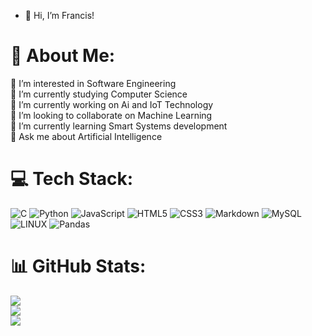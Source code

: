 - 👋 Hi, I’m Francis!

# 💫 About Me:
👀 I’m interested in Software Engineering<br>🌱 I’m currently studying Computer Science<br>🔭 I’m currently working on Ai and IoT Technology<br>👯 I’m looking to collaborate on Machine Learning<br>🌱 I’m currently learning Smart Systems development<br>💬 Ask me about Artificial Intelligence


# 💻 Tech Stack:
![C](https://img.shields.io/badge/c-%2300599C.svg?style=for-the-badge&logo=c&logoColor=white) ![Python](https://img.shields.io/badge/python-3670A0?style=for-the-badge&logo=python&logoColor=ffdd54) ![JavaScript](https://img.shields.io/badge/javascript-%23323330.svg?style=for-the-badge&logo=javascript&logoColor=%23F7DF1E) ![HTML5](https://img.shields.io/badge/html5-%23E34F26.svg?style=for-the-badge&logo=html5&logoColor=white) ![CSS3](https://img.shields.io/badge/css3-%231572B6.svg?style=for-the-badge&logo=css3&logoColor=white) ![Markdown](https://img.shields.io/badge/markdown-%23000000.svg?style=for-the-badge&logo=markdown&logoColor=white) ![MySQL](https://img.shields.io/badge/mysql-%2300f.svg?style=for-the-badge&logo=mysql&logoColor=white) ![LINUX](https://img.shields.io/badge/Linux-FCC624?style=for-the-badge&logo=linux&logoColor=black) ![Pandas](https://img.shields.io/badge/pandas-%23150458.svg?style=for-the-badge&logo=pandas&logoColor=white)
# 📊 GitHub Stats:
![](https://github-readme-stats.vercel.app/api?username=francis-100&theme=yeblu&hide_border=false&include_all_commits=false&count_private=false)<br/>
![](https://github-readme-streak-stats.herokuapp.com/?user=francis-100&theme=yeblu&hide_border=false)<br/>
![](https://github-readme-stats.vercel.app/api/top-langs/?username=francis-100&theme=yeblu&hide_border=false&include_all_commits=false&count_private=false&layout=compact)

<!-- Proudly created with GPRM ( https://gprm.itsvg.in ) -->
